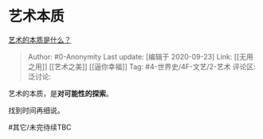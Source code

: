 # 艺术本质
[艺术的本质是什么？](https://www.zhihu.com/question/19581528/answer/1487922262)

> Author: #0-Anonymity
> Last update: [编辑于 2020-09-23]
> Link: [[无用之用]] [[艺术之美]] [[逼你幸福]]
> Tag: #4-世界史/4F-文艺/2-艺术 
> 评论区:
> 泛讨论:

艺术的本质，是**对可能性的探索**。

找到时间再细说。

#其它/未完待续TBC
